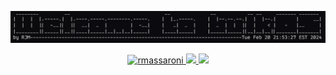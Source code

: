 <!--### Hi there 👋

<!--
**rmassaroni/rmassaroni** is a ✨ _special_ ✨ repository because its `README.md` (this file) appears on your GitHub profile.

Here are some ideas to get you started:

- 🔭 I’m currently working on ...
- 🌱 I’m currently learning ...
- 👯 I’m looking to collaborate on ...
- 🤔 I’m looking for help with ...
- 💬 Ask me about ...
- 📫 How to reach me: ...
- 😄 Pronouns: ...
- ⚡ Fun fact: ...
-->
![Alt Text](/welcometobulkos)

<!--
<table style="border-collapse: collapse;">
  <tr>
    <td style="border: none;">
      <a href="https://github.com/rmassaroni">
        <img src="https://github-readme-stats.vercel.app/api?username=rmassaroni&count_private=true&show_icons=true&theme=transparent&line_height=34&show=prs_merged" alt="My github stats">
      </a>
    </td>
    <td style="border: none;">
      <a href="https://github.com/rmassaroni">
        <img src="https://github-readme-stats.vercel.app/api/top-langs/?username=rmassaroni&hide=php,css,html&theme=transparent" alt="Top Langs">
      </a>
    </td>
  </tr>
</table>
-->

<p align="center"> 
  <a href="https://github.com/rmassaroni/rmassaroni/">
    <img src="https://komarev.com/ghpvc/?username=rmassaroni&label=Views" alt="rmassaroni" />
  </a>
  <a href="https://github.com/rmassaroni">
    <img height="20" src="https://img.shields.io/github/followers/rmassaroni?label=Follows&logo=github&style=flat" />
  </a>
  <a href="https://github.com/rmassaroni">
    <img height="20" src="https://img.shields.io/github/Stars/rmassaroni?logo=github&style=flat" />
  </a>
  <a href="https://gitstar-ranking.com/rmassaroni">
    <!--img height="20" src="https://img.shields.io/endpoint?label=star ranking&logo=github&style=flat&url=https%3A%2F%2Fgitstar-ranking.com%2Fusers%2Frmassaroni%2Fshields" /-->
  </a>
  <a href="https://user-badge.committers.top/united_states/rmassaroni">
    <!--img height="20" src="https://user-badge.committers.top/united_states/rmassaroni.svg" /-->
  </a>
</p>
